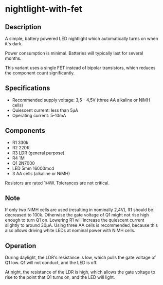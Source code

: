 # nightlight-with-fet

## Description
A simple, battery powered LED nightlight which automatically turns on when it's dark.

Power consumption is minimal. Batteries will typically last for several months.

This variant uses a single FET instead of bipolar transistors, which reduces the component
count significantly.

## Specifications
* Recommended supply voltage: 3,5 - 4,5V (three AA alkaline or NiMH cells)
* Quiescent current: less than 5µA
* Operating current: 5-10mA

## Components
* R1 330k
* R2 220R
* R3 LDR (general purpose)
* R4 1M
* Q1 2N7000
* LED 5mm 16000mcd
* 3 AA cells (alkaline or NiMH)

Resistors are rated 1/4W. Tolerances are not critical.

## Note
If only two NiMH cells are used (resulting in nominally 2,4V), R1 should be decreased to
100k. Otherwise the gate voltage of Q1 might not rise high enough to turn Q1 on. Lowering
R1 will increase the quiescent current slightly to around 30µA. Using three AA cells is
recommended, because this also allows driving white LEDs at nominal power with NiMH cells.

## Operation
During daylight, the LDR's resistance is low, which pulls the gate voltage of Q1 low. Q1
will not conduct, and the LED is off.

At night, the resistance of the LDR is high, which allows the gate voltage to rise to the
point that Q1 turns on, and the LED will light.
